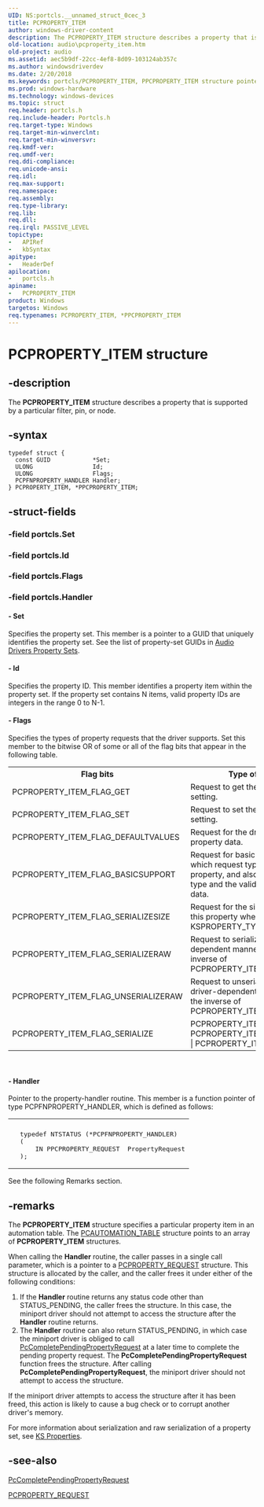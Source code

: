 ```yaml
---
UID: NS:portcls.__unnamed_struct_0cec_3
title: PCPROPERTY_ITEM
author: windows-driver-content
description: The PCPROPERTY_ITEM structure describes a property that is supported by a particular filter, pin, or node.
old-location: audio\pcproperty_item.htm
old-project: audio
ms.assetid: aec5b9df-22cc-4ef8-8d09-103124ab357c
ms.author: windowsdriverdev
ms.date: 2/20/2018
ms.keywords: portcls/PCPROPERTY_ITEM, PPCPROPERTY_ITEM structure pointer [Audio Devices], PPCPROPERTY_ITEM, audio.pcproperty_item, *PPCPROPERTY_ITEM, PCPROPERTY_ITEM structure [Audio Devices], PCPROPERTY_ITEM, audpc-struct_6d95504b-3ecc-47dc-b98f-b6ebfa40d749.xml, portcls/PPCPROPERTY_ITEM
ms.prod: windows-hardware
ms.technology: windows-devices
ms.topic: struct
req.header: portcls.h
req.include-header: Portcls.h
req.target-type: Windows
req.target-min-winverclnt: 
req.target-min-winversvr: 
req.kmdf-ver: 
req.umdf-ver: 
req.ddi-compliance: 
req.unicode-ansi: 
req.idl: 
req.max-support: 
req.namespace: 
req.assembly: 
req.type-library: 
req.lib: 
req.dll: 
req.irql: PASSIVE_LEVEL
topictype:
-	APIRef
-	kbSyntax
apitype:
-	HeaderDef
apilocation:
-	portcls.h
apiname:
-	PCPROPERTY_ITEM
product: Windows
targetos: Windows
req.typenames: PCPROPERTY_ITEM, *PPCPROPERTY_ITEM
---
```


# PCPROPERTY_ITEM structure


## -description


The <b>PCPROPERTY_ITEM</b> structure describes a property that is supported by a particular filter, pin, or node.


## -syntax


````
typedef struct {
  const GUID            *Set;
  ULONG                 Id;
  ULONG                 Flags;
  PCPFNPROPERTY_HANDLER Handler;
} PCPROPERTY_ITEM, *PPCPROPERTY_ITEM;
````


## -struct-fields




### -field portcls.Set

 


### -field portcls.Id

 


### -field portcls.Flags

 


### -field portcls.Handler

 




#### - Set

Specifies the property set. This member is a pointer to a GUID that uniquely identifies the property set. See the list of property-set GUIDs in <a href="https://msdn.microsoft.com/library/windows/hardware/ff536197">Audio Drivers Property Sets</a>.


#### - Id

Specifies the property ID. This member identifies a property item within the property set. If the property set contains N items, valid property IDs are integers in the range 0 to N-1.


#### - Flags

Specifies the types of property requests that the driver supports. Set this member to the bitwise OR of some or all of the flag bits that appear in the following table.

<table>
<tr>
<th>Flag bits</th>
<th>Type of property request</th>
</tr>
<tr>
<td>
PCPROPERTY_ITEM_FLAG_GET

</td>
<td>
Request to get the current property data setting.

</td>
</tr>
<tr>
<td>
PCPROPERTY_ITEM_FLAG_SET

</td>
<td>
Request to set the current property data setting.

</td>
</tr>
<tr>
<td>
PCPROPERTY_ITEM_FLAG_DEFAULTVALUES

</td>
<td>
Request for the driver's default values for the property data.

</td>
</tr>
<tr>
<td>
PCPROPERTY_ITEM_FLAG_BASICSUPPORT

</td>
<td>
Request for basic support, which specifies which request types the driver handles for this property, and also specifies the valid data type and the valid ranges for the property data.

</td>
</tr>
<tr>
<td>
PCPROPERTY_ITEM_FLAG_SERIALIZESIZE

</td>
<td>
Request for the size of the property data for this property when it is serialized as part of a KSPROPERTY_TYPE_SERIALIZESET request.

</td>
</tr>
<tr>
<td>
PCPROPERTY_ITEM_FLAG_SERIALIZERAW

</td>
<td>
Request to serialize this property in a driver-dependent manner. This operation is the inverse of PCPROPERTY_ITEM_FLAG_UNSERIALIZERAW.

</td>
</tr>
<tr>
<td>
PCPROPERTY_ITEM_FLAG_UNSERIALIZERAW

</td>
<td>
Request to unserialize this property in a driver-dependent manner. This operation is the inverse of PCPROPERTY_ITEM_FLAG_SERIALIZERAW.

</td>
</tr>
<tr>
<td>
PCPROPERTY_ITEM_FLAG_SERIALIZE

</td>
<td>
PCPROPERTY_ITEM_FLAG_SERIALIZERAW | PCPROPERTY_ITEM_FLAG_UNSERIALIZERAW | PCPROPERTY_ITEM_FLAG_SERIALIZESIZE

</td>
</tr>
</table>
 


#### - Handler

Pointer to the property-handler routine. This member is a function pointer of type PCPFNPROPERTY_HANDLER, which is defined as follows:

<div class="code"><span codelanguage=""><table>
<tr>
<th></th>
</tr>
<tr>
<td>
<pre>  typedef NTSTATUS (*PCPFNPROPERTY_HANDLER)
  (
      IN PPCPROPERTY_REQUEST  PropertyRequest
  );</pre>
</td>
</tr>
</table></span></div>
See the following Remarks section.


## -remarks



The <b>PCPROPERTY_ITEM</b> structure specifies a particular property item in an automation table. The <a href="..\portcls\ns-portcls-__unnamed_struct_0cec_6.md">PCAUTOMATION_TABLE</a> structure points to an array of <b>PCPROPERTY_ITEM</b> structures.

When calling the <b>Handler</b> routine, the caller passes in a single call parameter, which is a pointer to a <a href="..\portcls\ns-portcls-_pcproperty_request.md">PCPROPERTY_REQUEST</a> structure. This structure is allocated by the caller, and the caller frees it under either of the following conditions:

<ol>
<li>
If the <b>Handler</b> routine returns any status code other than STATUS_PENDING, the caller frees the structure. In this case, the miniport driver should not attempt to access the structure after the <b>Handler</b> routine returns.

</li>
<li>
The <b>Handler</b> routine can also return STATUS_PENDING, in which case the miniport driver is obliged to call <a href="..\portcls\nf-portcls-pccompletependingpropertyrequest.md">PcCompletePendingPropertyRequest</a> at a later time to complete the pending property request. The <b>PcCompletePendingPropertyRequest</b> function frees the structure. After calling <b>PcCompletePendingPropertyRequest</b>, the miniport driver should not attempt to access the structure.

</li>
</ol>
If the miniport driver attempts to access the structure after it has been freed, this action is likely to cause a bug check or to corrupt another driver's memory.

For more information about serialization and raw serialization of a property set, see <a href="https://msdn.microsoft.com/a385929e-1934-4d88-aaf9-ff1ddbfd30f7">KS Properties</a>.




## -see-also

<a href="..\portcls\nf-portcls-pccompletependingpropertyrequest.md">PcCompletePendingPropertyRequest</a>



<a href="..\portcls\ns-portcls-_pcproperty_request.md">PCPROPERTY_REQUEST</a>



 

 


